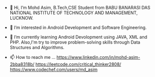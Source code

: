 - 👋 Hi, I’m Mohd Asim, B.Tech,CSE Student from BABU BANARASI DAS NATIONAL INSTITUTE OF
TECHNOLOGY AND MANAGEMENT, LUCKNOW.
- 👀 I’m interested in Android Development and Software Engineering.
- 🌱 I’m currently learning Android Devolopment using JAVA, XML and PHP.
 Also,I'm try to improve problem-solving skills through Data Structures and Algorithms.
 
- 📫 How to reach me ...
https://www.linkedin.com/in/mohd-asim-2bba8318b/
https://leetcode.com/critical_thinker2808/
https://www.codechef.com/users/md_asim
<!---
mdasim2882/mdasim2882 is a ✨ special ✨ repository because its `README.md` (this file) appears on your GitHub profile.
You can click the Preview link to take a look at your changes.
--->
